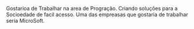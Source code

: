 Gostarioa de Trabalhar na area de Progração. Criando soluções para a Socioedade de facil acesso.
Uma das empreasas que gostaria de trabalhar seria MicroSoft.
